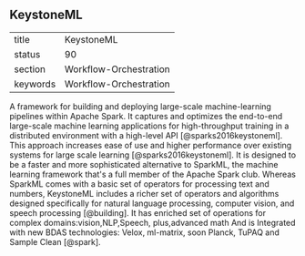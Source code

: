 ## KeystoneML


|          |                        |
| -------- | ---------------------- |
| title    | KeystoneML             | 
| status   | 90                     |
| section  | Workflow-Orchestration |
| keywords | Workflow-Orchestration |


    
A framework for building and deploying large-scale machine-learning
pipelines within Apache Spark. It captures and optimizes the
end-to-end large-scale machine learning applications for
high-throughput training in a distributed environment with a
high-level API [@sparks2016keystoneml]. This approach increases
ease of use and higher performance over existing systems for large
scale learning [@sparks2016keystoneml]. It is designed to be a
faster and more sophisticated alternative to SparkML, the machine
learning framework that's a full member of the Apache Spark
club. Whereas SparkML comes with a basic set of operators for
processing text and numbers, KeystoneML includes a richer set of
operators and algorithms designed specifically for natural language
processing, computer vision, and speech processing [@building]. It
has enriched set of operations for complex domains:vision,NLP,Speech,
plus,advanced math And is Integrated with new BDAS technologies:
Velox, ml-matrix, soon Planck, TuPAQ and Sample Clean [@spark].


